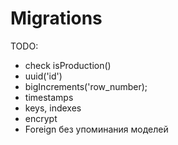 # Migrations

TODO:

- check isProduction()
- uuid('id')
- bigIncrements('row_number);
- timestamps
- keys, indexes
- encrypt
- Foreign без упоминания моделей
